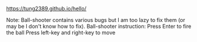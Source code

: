 https://tung2389.github.io/hello/


Note: Ball-shooter contains various bugs but I am too lazy to fix them (or may be I don't know how to fix).
Ball-shooter instruction:
Press Enter to fire the ball
Press left-key and right-key to move
